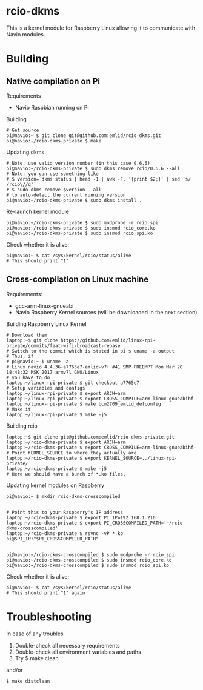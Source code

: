 # rcio-dkms
This is a kernel module for Raspberry Linux allowing it to communicate with Navio modules.


# Building
## Native compilation on Pi

Requirements

- Navio Raspbian running on Pi

Building

    # Get source
    pi@navio:~ $ git clone git@github.com:emlid/rcio-dkms.git
    pi@navio:~/rcio-dkms-private $ make

Updating dkms

    # Note: use valid version number (in this case 0.6.6)
    pi@navio:~/rcio-dkms-private $ sudo dkms remove rcio/0.6.6 --all
    # Note: you can use something like 
    # $ version=`dkms status | head -1 | awk -F, '{print $2;}' | sed 's/ /rcio\//g'`
    # $ sudo dkms remove $version --all
    # to auto-detect the current running version
    pi@navio:~/rcio-dkms-private $ sudo dkms install .

Re-launch kernel module

    pi@navio:~/rcio-dkms-private $ sudo modprobe -r rcio_spi
    pi@navio:~/rcio-dkms-private $ sudo insmod rcio_core.ko
    pi@navio:~/rcio-dkms-private $ sudo insmod rcio_spi.ko

Check whether it is alive:

    pi@navio:~ $ cat /sys/kernel/rcio/status/alive 
    # This should print "1"


## Cross-compilation on Linux machine

Requirements:

- gcc-arm-linux-gnueabi
- Navio Raspberry Kernel sources (will be downloaded in the next section)

Building Raspberry Linux Kernel

    # Download them
    laptop:~$ git clone https://github.com/emlid/linux-rpi-private/commits/feat-wifi-broadcast-rebase
    # Switch to the commit which is stated in pi's uname -a output
    # Thus, if
    # pi@navio:~ $ uname -a
    # Linux navio 4.4.36-a7765e7-emlid-v7+ #41 SMP PREEMPT Mon Mar 20 18:48:32 MSK 2017 armv7l GNU/Linux
    # you have to do
    laptop:~/linux-rpi-private $ git checkout a7765e7
    # Setup variables and configs
    laptop:~/linux-rpi-private $ export ARCH=arm 
    laptop:~/linux-rpi-private $ export CROSS_COMPILE=arm-linux-gnueabihf-
    laptop:~/linux-rpi-private $ make bcm2709_emlid_defconfig
    # Make it
    laptop:~/linux-rpi-private $ make -j5

Building rcio

    laptop:~$ git clone git@github.com:emlid/rcio-dkms-private.git
    laptop:~/rcio-dkms-private $ export ARCH=arm
    laptop:~/rcio-dkms-private $ export CROSS_COMPILE=arm-linux-gnueabihf-
    # Point KERNEL_SOURCE to where they actually are
    laptop:~/rcio-dkms-private $ export KERNEL_SOURCE=../linux-rpi-private/
    laptop:~/rcio-dkms-private $ make -j5
    # Here we should have a bunch of *.ko files.

Updating kernel modules on Raspberry

    pi@navio:~ $ mkdir rcio-dkms-crosscompiled


    # Point this to your Raspberry's IP address
    laptop:~/rcio-dkms-private $ export PI_IP=192.168.1.210
    laptop:~/rcio-dkms-private $ export PI_CROSSCOMPILED_PATH='~/rcio-dkms-crosscompiled'
    laptop:~/rcio-dkms-private $ rsync -vP *.ko pi@$PI_IP:"$PI_CROSSCOMPILED_PATH"


    pi@navio:~/rcio-dkms-crosscompiled $ sudo modprobe -r rcio_spi
    pi@navio:~/rcio-dkms-crosscompiled $ sudo insmod rcio_core.ko
    pi@navio:~/rcio-dkms-crosscompiled $ sudo insmod rcio_spi.ko

Check whether it is alive:

    pi@navio:~ $ cat /sys/kernel/rcio/status/alive 
    # This should print "1" again


# Troubleshooting

In case of any troubles

1. Double-check all necessary requirements
2. Double-check all environment variables and paths
3. Try 
    $ make clean

and/or

    $ make distclean

